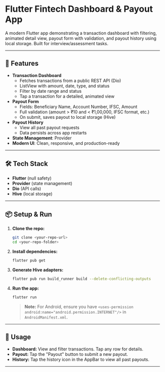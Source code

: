 # Flutter Fintech Dashboard & Payout App

A modern Flutter app demonstrating a transaction dashboard with filtering, animated detail view, payout form with validation, and payout history using local storage. Built for interview/assessment tasks.

---

## 🚀 Features

- **Transaction Dashboard**
  - Fetches transactions from a public REST API (Dio)
  - ListView with amount, date, type, and status
  - Filter by date range and status
  - Tap a transaction for a detailed, animated view
- **Payout Form**
  - Fields: Beneficiary Name, Account Number, IFSC, Amount
  - Full validation (amount > ₹10 and < ₹1,00,000, IFSC format, etc.)
  - On submit, saves payout to local storage (Hive)
- **Payout History**
  - View all past payout requests
  - Data persists across app restarts
- **State Management**: Provider
- **Modern UI**: Clean, responsive, and production-ready

---

## 🛠️ Tech Stack
- **Flutter** (null safety)
- **Provider** (state management)
- **Dio** (API calls)
- **Hive** (local storage)

---

## 📦 Setup & Run

1. **Clone the repo:**
   ```sh
   git clone <your-repo-url>
   cd <your-repo-folder>
   ```
2. **Install dependencies:**
   ```sh
   flutter pub get
   ```
3. **Generate Hive adapters:**
   ```sh
   flutter pub run build_runner build --delete-conflicting-outputs
   ```
4. **Run the app:**
   ```sh
   flutter run
   ```
   > **Note:** For Android, ensure you have `<uses-permission android:name="android.permission.INTERNET"/>` in `AndroidManifest.xml`.

---

## 📱 Usage
- **Dashboard:** View and filter transactions. Tap any row for details.
- **Payout:** Tap the "Payout" button to submit a new payout.
- **History:** Tap the history icon in the AppBar to view all past payouts.

---